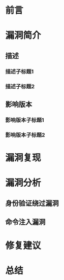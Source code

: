 # 前言
# 漏洞简介
## 描述
### 描述子标题1
### 描述子标题2
## 影响版本
### 影响版本子标题1
### 影响版本子标题2
# 漏洞复现
# 漏洞分析
## 身份验证绕过漏洞
## 命令注入漏洞
# 修复建议
# 总结